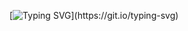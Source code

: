 [![Typing SVG](https://readme-typing-svg.demolab.com?font=Fira+Code&pause=1000&color=F249F7&random=false&width=435&lines=~LWEZ369~;COMING+SOON...)](https://git.io/typing-svg)
<!---
lwezsenju/lwezsenju is a ✨ special ✨ repository because its `README.md` (this file) appears on your GitHub profile.
You can click the Preview link to take a look at your changes.
--->
